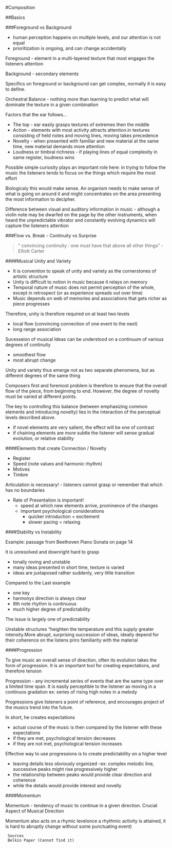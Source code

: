 #Composition

##Basics

###Foreground vs Background
- human perception happens on multiple levels, and our attention is not equal
- prioritization is ongoing, and can change accidentally

Foreground - element in a multi-layered texture that most engages the listeners attention

Background - secondary elements 

Specifics on foreground or background can get complex, normally it is easy to define.

Orchestral Balance - nothing more than learning to predict what will dominate the texture in a given combination


Factors that the ear follows...
* The top - ear easily grasps textures of extremes then the middle
* Action - elements with most activity attracts attention.in textures consisting of held notes and moving lines, moving takes precedence
* Novelty - when presented with familiar and new material at the same time, new material demands more attention
* Loudness or timbral richness - if playing lines of equal complexity in same register, loudness wins


Possible simple curiosity plays an important role here: in trying to follow the music the listeners tends to focus on the things which require the most effort

Biologicaly this would make sense. An organism needs to make sense of what is going on around it and might concentrates on the area presenting the most information to decipher.

Difference between visual and auditory information in music - although a violin note may be dwarfed on the page by the other instruments, when heard the unpredictable vibrator and constantly evolving dynamics will capture the listeners attention


###Flow vs. Break - Continuity vs Surprise

>“ convincing continuity : one must have that above all other things” - Elliott Carter

####Musical Unity and Variety
- It is convention to speak of unity and variety as the cornerstones of artistic structure
- Unity is difficult to notion in music because it relays on memory
- Temporal nature of music does not permit perception of the whole, except in retrospect (or as experience spreads out over time)
- Music depends on web of memories and associations that gets richer as piece progresses

Therefore, unity is therefore required on at least two levels
- local flow (convincing connection of one event to the next)
- long range association


Sucesseion of musical Ideas can be understood on a continuum of various degrees of continuity
- smoothest flow
- most abrupt change

Unity and variety thus emerge not as two separate phenomena, but as different degrees of the same thing

Composers first and foremost problem is therefore to ensure that the overall flow of the piece, from beginning to end. However, the degree of novelty must be varied at different points.


The key to controlling this balance (between emphasizing common elements and introducing novelty) lies in the interaction of the perceptual levels described above.
- if novel elements are very salient, the effect will be one of contrast
- if chaining elements are more subtle the listener will sense gradual evolution, or relative stability

####Elements that create Connection / Novelty
* Register
* Speed (note values and harmonic rhythm)
* Motives 
* Timbre

Articulation is necessary!
     - listeners cannot grasp or remember that which has no boundaries

* Rate of Presentation is important!
     - speed at which new elements arrive, prominence of the changes
     - important psychological considerations
          - quicker introduction = excitement
          - slower pacing = relaxing



####Stability vs Instability

Example: passage from Beethoven Piano Sonata on page 14

It is unresolved and downright hard to grasp
- tonally roving and unstable
- many ideas presented in short time, texture is varied
- ideas are juxtaposed rather suddenly, very little transition


Compared to the Last example
- one key
- harmonys direction is always clear
- 8th note rhythm is continuous
- much higher degree of predictability

The issue is largely one of predictability

Unstable structures “heighten the temperature and this supply greater intensity.More abrupt, surprising succession of ideas, ideally depend for their coherence on the listens priro familiarity with the material

####Progression

To give music an overall sense of direction, often its evolution takes the form of progression. It is an important tool for creating expectations, and therefore tension

Progression - any incremental series of events that are the same type over a limited time span. It is easily perceptible to the listener as moving in a continuos gradation
ex: series of rising high notes in a melody

Progressions give listeners a point of reference, and encourages project of the musics trend into the future. 

In short, he creates expectations
- actual course of the music is then compared by the listener with these expectations
- if they are met, psychological tension decreases
- if they are not met, psychological tension increases

Effective way to use progressions is to create predictability on a higher level
- leaving details less obviously organized
	-ex: complex melodic line, successive peaks might rise progressively higher
- the relationship between peaks would provide clear direction and coherence
- while the details would provide interest and novelly

####Momentum

Momentum - tendency of music to continue in a given direction. Crucial Aspect of Musical Direction

Momentum also acts on a rhymic levelonce a rhythmic activity is attained, it is hard to abruptly change without some punctuating event)
     
     
     
     
     
     Sources
     Belkin Paper (Cannot find it)